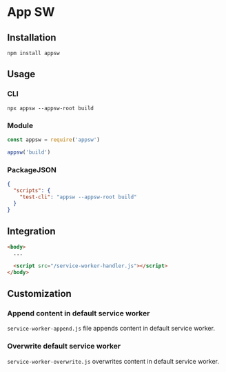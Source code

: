 # App SW

## Installation

```
npm install appsw
```

## Usage

### CLI

```
npx appsw --appsw-root build
```

### Module

```js
const appsw = require('appsw')

appsw('build')
```

### PackageJSON

```json
{
  "scripts": {
    "test-cli": "appsw --appsw-root build"
  }
}
```

## Integration

```html
<body>
  ...

  <script src="/service-worker-handler.js"></script>
</body>
```

## Customization

### Append content in default service worker

`service-worker-append.js` file appends content in default service worker.

### Overwrite default service worker

`service-worker-overwrite.js` overwrites content in default service worker.
